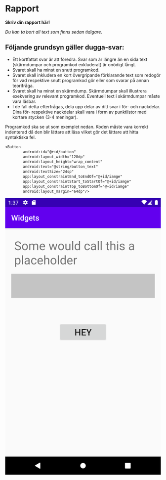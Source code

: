 
# Rapport

**Skriv din rapport här!**

_Du kan ta bort all text som finns sedan tidigare_.

## Följande grundsyn gäller dugga-svar:

- Ett kortfattat svar är att föredra. Svar som är längre än en sida text (skärmdumpar och programkod exkluderat) är onödigt långt.
- Svaret skall ha minst en snutt programkod.
- Svaret skall inkludera en kort övergripande förklarande text som redogör för vad respektive snutt programkod gör eller som svarar på annan teorifråga.
- Svaret skall ha minst en skärmdump. Skärmdumpar skall illustrera exekvering av relevant programkod. Eventuell text i skärmdumpar måste vara läsbar.
- I de fall detta efterfrågas, dela upp delar av ditt svar i för- och nackdelar. Dina för- respektive nackdelar skall vara i form av punktlistor med kortare stycken (3-4 meningar).

Programkod ska se ut som exemplet nedan. Koden måste vara korrekt indenterad då den blir lättare att läsa vilket gör det lättare att hitta syntaktiska fel.

```
<Button
        android:id="@+id/button"
        android:layout_width="128dp"
        android:layout_height="wrap_content"
        android:text="@string/button_text"
        android:textSize="24sp"
        app:layout_constraintEnd_toEndOf="@+id/iamge"
        app:layout_constraintStart_toStartOf="@+id/iamge"
        app:layout_constraintTop_toBottomOf="@+id/iamge"
        android:layout_margin="64dp"/>
```

![](Screenshot.png)
